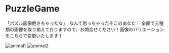 # PuzzleGame
 
「パズル画像飽きちゃったな」　なんて思っちゃったそこのあなた！
全部で三種類の画像を取り揃えておりますので、お問合せください！画像のバリエーションをこちらで変更いたします！

![animal1](https://user-images.githubusercontent.com/94725671/165677912-2b6fccd7-0226-48dd-8460-f7756d8acc13.png)
![animal2](https://user-images.githubusercontent.com/94725671/165677949-5af1969f-aeb3-41bd-8e5c-1a9dfadcb7e8.png)
